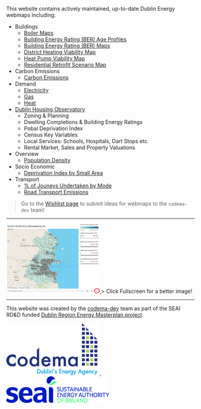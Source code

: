 This website contains actively maintained, up-to-date Dublin Energy webmaps including:

- Buildings
    - [Boiler Maps](buildings/Boiler-Maps.md)
    - [Building Energy Rating (BER) Age Profiles](buildings/BER-Age-Profiles.md)
    - [Building Energy Rating (BER) Maps](buildings/BER-Maps.md)
    - [District Heating Viability Map](buildings/District-Heating-Viability.md)
    - [Heat Pump Viability Map](buildings/Heat-Pump-Viability.md)
    - [Residential Retrofit Scenario Map](buildings/Residential-Retrofit.md)
- Carbon Emissions
    - [Carbon Emissions](emissions/Carbon-Emissions.md)
- Demand
    - [Electricity](demands/Electricity.md)
    - [Gas](demands/Gas.md)
    - [Heat](demands/Heat.md)
- [Dublin Housing Observatory](Dublin-Housing-Observatory.md)
    - Zoning & Planning
    - Dwelling Completions & Building Energy Ratings
    - Pobal Deprivation Index
    - Census Key Variables
    - Local Services: Schools, Hospitals, Dart Stops etc.
    - Rental Market, Sales and Property Valuations
- Overview
    - [Population Density](overview/Population-Density.md)
- Socio Economic
    - [Deprivation Index by Small Area](socio-economic/deprivation-index.md)
- Transport
    - [% of Jouneys Undertaken by Mode](transport/Mode.md)
    - [Road Transport Emissions](transport/Road-Transport-Emissions.md)

> Go to the [Wishlist page](Wishlist.md) to submit ideas for webmaps to the `codema-dev` team!

---

<a href="https://www.codema.ie/">
  <img src="img/click-fullscreen.png" width="250px">
</a>
> Click Fullscreen for a better image!

---

This website was created by the [codema-dev](https://github.com/codema-dev/) team as part of the SEAI RD&D funded [Dublin Region Energy Masterplan project](https://www.codema.ie/projects/local-projects/dublin-region-energy-master-plan/).

<a href="https://www.codema.ie/">
  <img src="img/logos/codema.png" width="250px">
</a>
&emsp;
&emsp;
<a href="https://www.seai.ie">
    <img src="img/logos/seai.png" width="275px"> 
</a> 